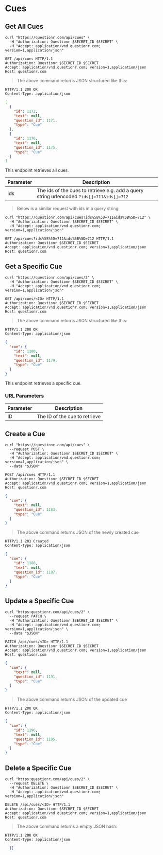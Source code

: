 # Cues

## Get All Cues

```shell
curl "https://questionr.com/api/cues" \
  -H "Authorization: Questionr $SECRET_ID $SECRET" \
  -H "Accept: application/vnd.questionr.com; version=1,application/json"
```

```http
GET /api/cues HTTP/1.1
Authorization: Questionr $SECRET_ID $SECRET
Accept: application/vnd.questionr.com; version=1,application/json
Host: questionr.com
```

> The above command returns JSON structured like this:

```http
HTTP/1.1 200 OK
Content-Type: application/json
```
```json
[
  {
    "id": 1172,
    "text": null,
    "question_id": 1171,
    "type": "Cue"
  },
  {
    "id": 1176,
    "text": null,
    "question_id": 1175,
    "type": "Cue"
  }
]
```

This endpoint retrieves all cues.


Parameter | Description
--------- | -----------
ids | The ids of the cues to retrieve e.g. add a query string urlencoded `?ids[]=711&ids[]=712`

> Below is a similar request with ids in a query string

```shell
curl "https://questionr.com/api/cues?ids%5B%5D=711&ids%5B%5D=712" \
  -H "Authorization: Questionr $SECRET_ID $SECRET" \
  -H "Accept: application/vnd.questionr.com; version=1,application/json"
```
```http
GET /api/cues?ids%5B%5D=711&ids%5B%5D=712 HTTP/1.1
Authorization: Questionr $SECRET_ID $SECRET
Accept: application/vnd.questionr.com; version=1,application/json
Host: questionr.com
```

## Get a Specific Cue

```shell
curl "https://questionr.com/api/cues/2" \
  -H "Authorization: Questionr $SECRET_ID $SECRET" \
  -H "Accept: application/vnd.questionr.com; version=1,application/json"
```

```http
GET /api/cues/<ID> HTTP/1.1
Authorization: Questionr $SECRET_ID $SECRET
Accept: application/vnd.questionr.com; version=1,application/json
Host: questionr.com
```

> The above command returns JSON structured like this:

```http
HTTP/1.1 200 OK
Content-Type: application/json
```
```json
{
  "cue": {
    "id": 1180,
    "text": null,
    "question_id": 1179,
    "type": "Cue"
  }
}
```

This endpoint retrieves a specific cue.

### URL Parameters

Parameter | Description
--------- | -----------
ID | The ID of the cue to retrieve



## Create a Cue



```shell
curl "https://questionr.com/api/cues" \
  --request POST \
  -H "Authorization: Questionr $SECRET_ID $SECRET" \
  -H "Accept: application/vnd.questionr.com; version=1,application/json" \
  --data "$JSON"
```

```http
POST /api/cues HTTP/1.1
Authorization: Questionr $SECRET_ID $SECRET
Accept: application/vnd.questionr.com; version=1,application/json
Host: questionr.com
```
```json
{
  "cue": {
    "text": null,
    "question_id": 1183,
    "type": "Cue"
  }
}
```

> The above command returns JSON of the newly created cue

```http
HTTP/1.1 201 Created
Content-Type: application/json
```
```json
{
  "cue": {
    "id": 1188,
    "text": null,
    "question_id": 1187,
    "type": "Cue"
  }
}
```

## Update a Specific Cue



```shell
curl "https:questionr.com/api/cues/2" \
  --request PATCH \
  -H "Authorization: Questionr $SECRET_ID $SECRET" \
  -H "Accept: application/vnd.questionr.com; version=1,application/json" \
  --data "$JSON"
```
```http
PATCH /api/cues/<ID> HTTP/1.1
Authorization: Questionr $SECRET_ID $SECRET
Accept: application/vnd.questionr.com; version=1,application/json
Host: questionr.com
```
```json
{
  "cue": {
    "text": null,
    "question_id": 1191,
    "type": "Cue"
  }
}
```

> The above command returns JSON of the updated cue

```http
HTTP/1.1 200 OK
Content-Type: application/json
```
```json
{
  "cue": {
    "id": 1196,
    "text": null,
    "question_id": 1195,
    "type": "Cue"
  }
}
```


## Delete a Specific Cue



```shell
curl "https:questionr.com/api/cues/2" \
  --request DELETE \
  -H "Authorization: Questionr $SECRET_ID $SECRET" \
  -H "Accept: application/vnd.questionr.com; version=1,application/json"
```

```http
DELETE /api/cues/<ID> HTTP/1.1
Authorization: Questionr $SECRET_ID $SECRET
Accept: application/vnd.questionr.com; version=1,application/json
Host: questionr.com
```

> The above command returns a empty JSON hash:

```http
HTTP/1.1 200 OK
Content-Type: application/json
```
```json
  {}
```

